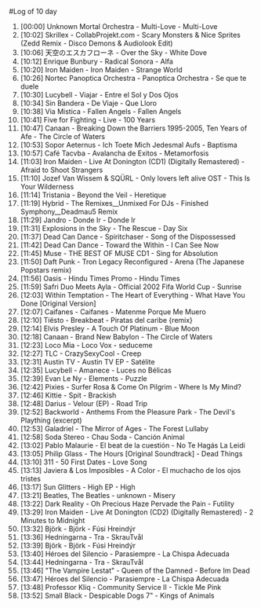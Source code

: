 #Log of 10 day

1. [00:00] Unknown Mortal Orchestra - Multi-Love - Multi-Love
1. [10:02] Skrillex - CollabProjekt.com - Scary Monsters & Nice Sprites (Zedd Remix - Disco Demons & Audiolook Edit)
1. [10:06] 天空のエスカフローネ - Over the Sky - White Dove
1. [10:12] Enrique Bunbury - Radical Sonora - Alfa
1. [10:20] Iron Maiden - Iron Maiden - Strange World
1. [10:26] Nortec Panoptica Orchestra - Panoptica Orchestra - Se que te duele
1. [10:30] Lucybell - Viajar - Entre el Sol y Dos Ojos
1. [10:34] Sin Bandera - De Viaje - Que Lloro
1. [10:38] Via Mistica - Fallen Angels - Fallen Angels
1. [10:41] Five for Fighting - Live - 100 Years
1. [10:47] Canaan - Breaking Down the Barriers 1995-2005, Ten Years of Afe - The Circle of Waters
1. [10:53] Sopor Aeternus - Ich Toete Mich Jedesmal Aufs - Baptisma
1. [10:57] Café Tacvba - Avalancha de Exitos - Metamorfosis
1. [11:03] Iron Maiden - Live At Donington (CD1) (Digitally Remastered) - Afraid to Shoot Strangers
1. [11:10] Jozef Van Wissem & SQÜRL - Only lovers left alive OST - This Is Your Wilderness
1. [11:14] Tristania - Beyond the Veil - Heretique
1. [11:19] Hybrid - The Remixes__Unmixed For DJs - Finished Symphony__Deadmau5 Remix
1. [11:29] Jandro - Donde Ir - Donde Ir
1. [11:31] Explosions in the Sky - The Rescue - Day Six
1. [11:37] Dead Can Dance - Spiritchaser - Song of the Dispossessed
1. [11:42] Dead Can Dance - Toward the Within - I Can See Now
1. [11:45] Muse - THE BEST OF MUSE CD1 - Sing for Absolution
1. [11:50] Daft Punk - Tron Legacy Reconfigured - Arena (The Japanese Popstars remix)
1. [11:56] Oasis - Hindu Times Promo - Hindu Times
1. [11:59] Safri Duo Meets Ayla - Official 2002 Fifa World Cup - Sunrise
1. [12:03] Within Temptation - The Heart of Everything - What Have You Done [Original Version]
1. [12:07] Caifanes - Caifanes - Matenme Porque Me Muero
1. [12:10] Tiësto - Breakbeat - Piratas del caribe {remix}
1. [12:14] Elvis Presley - A Touch Of Platinum - Blue Moon
1. [12:18] Canaan - Brand New Babylon - The Circle of Waters
1. [12:23] Loco Mia - Loco Vox - seduceme
1. [12:27] TLC - CrazySexyCool - Creep
1. [12:31] Austin TV - Austin TV EP - Satélite
1. [12:35] Lucybell - Amanece - Luces no Bélicas
1. [12:39] Evan Le Ny - Elements - Puzzle
1. [12:42] Pixies - Surfer Rosa & Come On Pilgrim - Where Is My Mind?
1. [12:46] Kittie - Spit - Brackish
1. [12:48] Darius - Velour (EP) - Road Trip
1. [12:52] Backworld - Anthems From the Pleasure Park - The Devil's Plaything (excerpt)
1. [12:53] Galadriel - The Mirror of Ages - The Forest Lullaby
1. [12:58] Soda Stereo - Chau Soda - Canción Animal
1. [13:02] Pablo Malaurie - El beat de la cuestión - No Te Hagás La Leidi
1. [13:05] Philip Glass - The Hours [Original Soundtrack] - Dead Things
1. [13:10] 311 - 50 First Dates - Love Song
1. [13:13] Javiera & Los Imposibles - A Color - El muchacho de los ojos tristes
1. [13:17] Sun Glitters - High EP - High
1. [13:21] Beatles, The Beatles - unknown - Misery
1. [13:22] Dark Reality - Oh Precious Haze Pervade the Pain - Futility
1. [13:29] Iron Maiden - Live At Donington (CD2) (Digitally Remastered) - 2 Minutes to Midnight
1. [13:32] Björk - Björk - Fúsi Hreindýr
1. [13:36] Hedningarna - Tra - SkrauTvål
1. [13:39] Björk - Björk - Fúsi Hreindýr
1. [13:40] Héroes del Silencio - Parasiempre - La Chispa Adecuada
1. [13:44] Hedningarna - Tra - SkrauTvål
1. [13:46] "The Vampire Lestat" - Queen of the Damned - Before Im Dead
1. [13:47] Héroes del Silencio - Parasiempre - La Chispa Adecuada
1. [13:48] Professor Kliq - Community Service II - Tickle Me Pink
1. [13:52] Small Black - Despicable Dogs 7" - Kings of Animals
